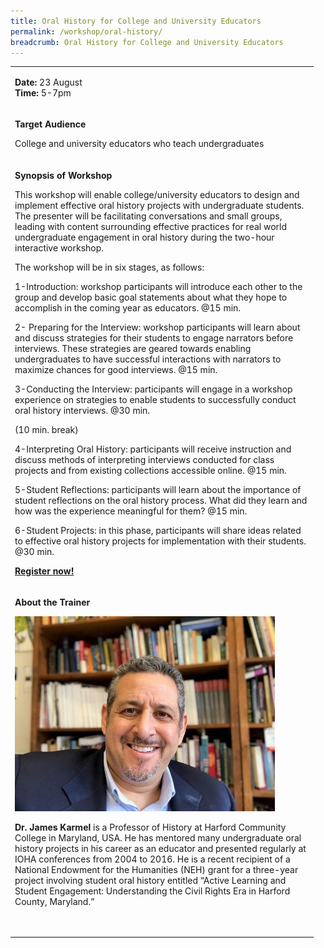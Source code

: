 ```yaml
---
title: Oral History for College and University Educators
permalink: /workshop/oral-history/
breadcrumb: Oral History for College and University Educators
---
```

<table>
<tbody>

<tr>
<td width="471">
<p><strong>Date: </strong>23 August
<br><strong>Time: </strong>5-7pm

<tr>
<td width="471">
<p><strong>Target Audience</strong></p>
<p>College and university educators who teach undergraduates

</tr>
<tr>
<td width="471">
<p><strong>Synopsis of Workshop</strong></p>
<p>This workshop will enable college/university educators to design and implement effective oral history projects with undergraduate students. The presenter will be facilitating conversations and small groups, leading with content surrounding effective practices for real world undergraduate engagement in oral history during the two-hour interactive workshop.
 
The workshop will be in six stages, as follows:
<p>
1-Introduction: workshop participants will introduce each other to the group and develop basic goal statements about what they hope to accomplish in the coming year as educators. @15 min.
	<p>
2- Preparing for the Interview:  workshop participants will learn about and discuss strategies for their students to engage narrators before interviews.  These strategies are geared towards enabling undergraduates to have successful interactions with narrators to maximize chances for good interviews. @15 min.
<p>
3-Conducting the Interview: participants will engage in a workshop experience on strategies to enable students to successfully conduct oral history interviews. @30 min.   
	
(10 min. break)
	
<p>
4-Interpreting Oral History: participants will receive instruction and discuss methods of interpreting interviews conducted for class projects and from existing collections accessible online. @15 min.
<p>
5-Student Reflections: participants will learn about the importance of student reflections on the oral history process.  What did they learn and how was the experience meaningful for them? @15 min.
	<p>
6-Student Projects: in this phase, participants will share ideas related to effective oral history projects for implementation with their students. @30 min.
	</p>
<p><strong><a href="https://www.nlb.gov.sg/golibrary2/e/ioha2020workshop4">Register now!</a></strong></p>

</tr>
<tr>
<td width="471">
<p><strong>About the Trainer</strong></p>
<img src="/images/jameskarmel.jpg" alt="James Karmel" style="width:416px;" />
<p><strong>Dr. James Karmel</strong> is a Professor of History at Harford Community College in Maryland, USA.  He has mentored many undergraduate oral history projects in his career as an educator and presented regularly at IOHA conferences from 2004 to 2016.  He is a recent recipient of a National Endowment for the Humanities (NEH) grant for a three-year project involving student oral history entitled “Active Learning and Student Engagement: Understanding the Civil Rights Era in Harford County, Maryland.” </p>
<p>&nbsp;</p>
</td>
</tr>